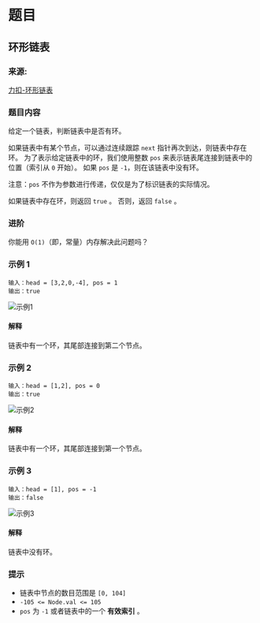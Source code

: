 # 题目

## 环形链表

### 来源:

[力扣-环形链表](https://leetcode-cn.com/problems/linked-list-cycle/)

### 题目内容

给定一个链表，判断链表中是否有环。

如果链表中有某个节点，可以通过连续跟踪 `next` 指针再次到达，则链表中存在环。 为了表示给定链表中的环，我们使用整数 `pos` 来表示链表尾连接到链表中的位置（索引从 `0` 开始）。 如果 `pos` 是 `-1`，则在该链表中没有环。

注意：`pos` 不作为参数进行传递，仅仅是为了标识链表的实际情况。

如果链表中存在环，则返回 `true` 。 否则，返回 `false` 。

### 进阶

你能用 `O(1)`（即，常量）内存解决此问题吗？

### 示例 1

```plaintext
输入：head = [3,2,0,-4], pos = 1
输出：true
```

![示例1](https://assets.leetcode-cn.com/aliyun-lc-upload/uploads/2018/12/07/circularlinkedlist.png)

#### 解释

链表中有一个环，其尾部连接到第二个节点。

### 示例 2

```plaintext
输入：head = [1,2], pos = 0
输出：true
```

![示例2](https://assets.leetcode-cn.com/aliyun-lc-upload/uploads/2018/12/07/circularlinkedlist_test2.png)

#### 解释

链表中有一个环，其尾部连接到第一个节点。

### 示例 3

```plaintext
输入：head = [1], pos = -1
输出：false
```

![示例3](https://assets.leetcode-cn.com/aliyun-lc-upload/uploads/2018/12/07/circularlinkedlist_test3.png)

#### 解释

链表中没有环。

### 提示

- 链表中节点的数目范围是 `[0, 104]`
- `-105 <= Node.val <= 105`
- `pos` 为 `-1` 或者链表中的一个 **有效索引** 。
